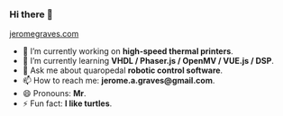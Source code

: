 ### Hi there 👋

[jeromegraves.com](https://jeromegraves.com)


- 🔭 I’m currently working on __high-speed thermal printers__.
- 🌱 I’m currently learning __VHDL / Phaser.js / OpenMV / VUE.js / DSP__.
- 💬 Ask me about quaropedal __robotic control software__.
- 📫 How to reach me: __jerome.a.graves@gmail.com__.
- 😄 Pronouns: __Mr__.
- ⚡ Fun fact: __I like turtles__.
<!--
**Jerome-Graves/Jerome-Graves** is a ✨ _special_ ✨ repository because its `README.md` (this file) appears on your GitHub profile.
- 👯 I’m looking to collaborate on ...
- 🤔 I’m looking for help with ...
Here are some ideas to get you started:


-->
